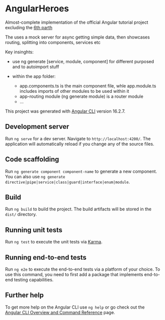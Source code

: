# AngularHeroes

Almost-complete implementation of the official Angular tutorial project
excluding the [6th parth](https://angular.io/tutorial/tour-of-heroes/toh-pt6)

The uses a mock server for async getting simple data, then showcases routing, splitting into components, services etc

Key insinghts:
* use ng generate [service, module, component] for different purposed and to autoimport stuff

* within the app folder: 
    * app.components.ts is the main component file, whle app.module.ts includes imports of other modules to be used within it
    * app-routing module (ng generate module) is a router module
    * ...

This project was generated with [Angular CLI](https://github.com/angular/angular-cli) version 16.2.7.

## Development server

Run `ng serve` for a dev server. Navigate to `http://localhost:4200/`. The application will automatically reload if you change any of the source files.

## Code scaffolding

Run `ng generate component component-name` to generate a new component. You can also use `ng generate directive|pipe|service|class|guard|interface|enum|module`.

## Build

Run `ng build` to build the project. The build artifacts will be stored in the `dist/` directory.

## Running unit tests

Run `ng test` to execute the unit tests via [Karma](https://karma-runner.github.io).

## Running end-to-end tests

Run `ng e2e` to execute the end-to-end tests via a platform of your choice. To use this command, you need to first add a package that implements end-to-end testing capabilities.

## Further help

To get more help on the Angular CLI use `ng help` or go check out the [Angular CLI Overview and Command Reference](https://angular.io/cli) page.
